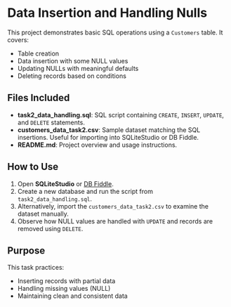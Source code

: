 # Data Insertion and Handling Nulls

This project demonstrates basic SQL operations using a `Customers` table. It covers:

- Table creation
- Data insertion with some NULL values
- Updating NULLs with meaningful defaults
- Deleting records based on conditions

## Files Included

- **task2_data_handling.sql**: SQL script containing `CREATE`, `INSERT`, `UPDATE`, and `DELETE` statements.
- **customers_data_task2.csv**: Sample dataset matching the SQL insertions. Useful for importing into SQLiteStudio or DB Fiddle.
- **README.md**: Project overview and usage instructions.

## How to Use

1. Open **SQLiteStudio** or [DB Fiddle](https://www.db-fiddle.com/).
2. Create a new database and run the script from `task2_data_handling.sql`.
3. Alternatively, import the `customers_data_task2.csv` to examine the dataset manually.
4. Observe how NULL values are handled with `UPDATE` and records are removed using `DELETE`.

## Purpose

This task practices:
- Inserting records with partial data
- Handling missing values (NULL)
- Maintaining clean and consistent data
